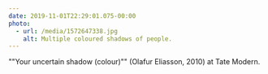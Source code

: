 ```yaml
---
date: 2019-11-01T22:29:01.075-00:00
photo:
  - url: /media/1572647338.jpg
    alt: Multiple coloured shadows of people.
---
```

""Your uncertain shadow (colour)"" (Olafur Eliasson, 2010) at Tate Modern.
